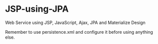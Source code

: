 # JSP-using-JPA
Web Service using JSP, JavaScript, Ajax, JPA and Materialize Design

Remember to use persistence.xml and configure it before using anything else.
